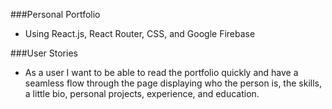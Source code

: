 ###Personal Portfolio
* Using React.js, React Router, CSS, and Google Firebase

###User Stories
* As a user I want to be able to read the portfolio quickly and have a seamless flow through the page displaying who the person is, the skills, a little bio, personal projects, experience, and education.